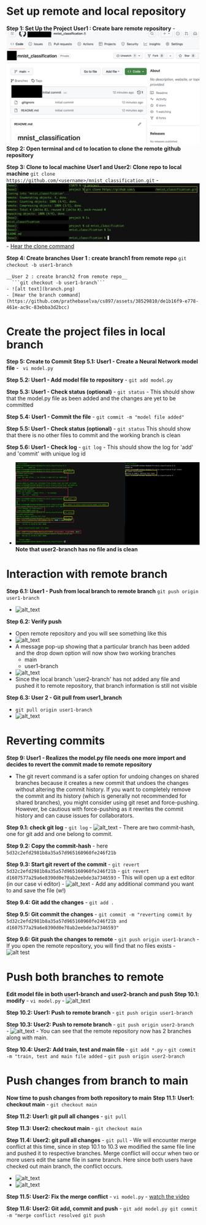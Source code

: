 # Set up remote and local repository
  **Step 1: Set Up the Project**
    __User1 : Create bare remote repository__
    - ![alt text](bare_remote_repo.png)
  **Step 2: Open terminal and cd to location to clone the remote github repository**
  
  **Step 3: Clone to local machine**
    __User1 and User2: Clone repo to local machine__
    ```git clone https://github.com/<username>/mnist_classification.git```
    - ![alt text](clone.png)
    - [Hear the clone command](https://github.com/prathebaselva/cs897/assets/38529810/4f1d2e77-79ba-4c0f-aa2f-721239c76151)
  
  **Step 4: Create branches**
    __User 1 : create branch1 from remote repo__
      ```git checkout -b user1-branch```
      
    __User 2 : create branch2 from remote repo__
      ```git checkout -b user1-branch```
    - ![alt text](branch.png)
    - [Hear the branch command](https://github.com/prathebaselva/cs897/assets/38529810/de1b16f9-e778-461e-ac9c-83ebba3d2bcc)

# Create the project files in local branch
  **Step 5: Create to Commit**
   __Step 5.1: User1 - Create a Neural Network model file__
     - ``` vi model.py```
     
   __Step 5.2: User1 - Add model file to repository__
     - ``` git add model.py ```
     
   __Step 5.3: User1 - Check status (optional)__
     - ``` git status ```
     - This should show that the model.py file as been added and the changes are yet to be committed
     
   __Step 5.4: User1 - Commit the file__
     - ``` git commit -m "model file added" ```
     
   __Step 5.5: User1 - Check status (optional)__
     - ``` git status ```
       This should show that there is no other files to commit and the working branch is clean
       
   __Step 5.6: User1 - Check log__
     - ``` git log ```
     - This should show the log for 'add' and 'commit' with unique log id
     
   - ![alt_text](user1_add_commit_model.png)
   **__Note that user2-branch has no file and is clean__**
     
# Interaction with remote branch
  __Step 6.1: User1 - Push from local branch to remote branch__
   ``` git push origin user1-branch ```
   - ![alt_text](user1_push_remote.png)
     
  __Step 6.2: Verify push__
   - Open remote repository and you will see something like this
   - ![alt_text](remote_repo_user1_branch.png)
   - A message pop-up showing that a particular branch has been added and the drop down option will now show two working branches
     - main
     - user1-branch
   - ![alt_text](only_user1_branch.png)
   - Since the local branch 'user2-branch' has not added any file and pushed it to remote repository, that branch information is still not visible
   
 __Step 6.3: User 2 - Git pull from user1_branch__
   - ``` git pull origin user1-branch ```
   - ![alt_text](user2_pull_branch1.png)

# Reverting commits
 **Step 9: User1 - Realizes the model.py file needs one more import and decides to revert the commit made to remote repository**
   - The git revert command is a safer option for undoing changes on shared branches because it creates a new commit that undoes the changes without altering the commit history. If you want to completely remove the commit and its history (which is generally not recommended for shared branches), you might consider using git reset and force-pushing. However, be cautious with force-pushing as it rewrites the commit history and can cause issues for collaborators.
     
  __Step 9.1: check git log__
    - ``` git log ```
    - ![alt_text](user1_push_remote.png)
    - There are two commit-hash, one for git add and one belong to commit.
    
  __Step 9.2: Copy the commit-hash__
    - here ```5d32c2efd2981b8a35a57d965160960fe246f21b```
    
  __Step 9.3: Start git revert of the commit__
    - ``` git revert 5d32c2efd2981b8a35a57d965160960fe246f21b ```
    - ``` git revert d1607577a29a6e8390d0e70ab2eebde3a7346593 ```
    - This will open up a ext editor (in our case vi editor)
    - ![alt_text](user1_push_remote.png)
    - Add any additional command you want to and save the file (w!)
    
  __Step 9.4: Git add the changes__
    - ``` git add . ```
    
  __Step 9.5: Git commit the changes__
    - ``` git commit -m "reverting commit by 5d32c2efd2981b8a35a57d965160960fe246f21b and d1607577a29a6e8390d0e70ab2eebde3a7346593" ```
    
  __Step 9.6: Git push the changes to remote__
    - ``` git push origin user1-branch ```
    - If you open the remote repository, you will find that no files exists
    - ![alt test](revert_user1_nofile_anymore.png)

# Push both branches to remote
  **Edit model file in both user1-branch and user2-branch and push**
  __Step 10.1: modify__
    - ```vi model.py```
    - ![alt_text](change_same_line_main.png)
    
  __Step 10.2: User1: Push to remote branch__
    - ```git push origin user1-branch ```
    
  __Step 10.3: User2: Push to remote branch__
    - ```git push origin user2-branch ```
    - ![alt_text](user2_branch_main_repo.png)
    - You can see that the remote repository now has 2 branches along with main.
    
  __Step 10.4: User2: Add train, test and main file__
    - ``` git add *.py ```
    - ``` git commit -m "train, test and main file added ```
    - ``` git push origin user2-branch ```
    
# Push changes from branch to main
  **Now time to push changes from both repository to main**
  __Step 11.1: User1: checkout main__
    - ``` git checkout main ```
    
  __Step 11.2: User1: git pull all changes__
    - ``` git pull ```
    
  __Step 11.3: User2: checkout main__
    - ``` git checkout main ```
    
  __Step 11.4: User2: git pull all changes__
    - ``` git pull ```
    - We will encounter merge conflict at this time, since in step 10.1 to 10.3 we modified the same file line and pushed it to respective branches. Merge conflict will occur when two or more users edit the same file in same branch. Here since both users have checked out main branch, the conflict occurs.
  - ![alt_text](merge_conflict_main.png)
  - ![alt_text](merge_conflict2.png)
    
  __Step 11.5: User2: Fix the merge conflict__
    - ``` vi model.py ```
    - [watch the video](https://github.com/prathebaselva/cs897/assets/38529810/24cee072-2f97-4577-91e3-803941538b5e)

  __Step 11.6: User2: Git add, commit and push__
    - ``` git add model.py
          git commit -m "merge conflict resolved
          git push ```
    
   
  
